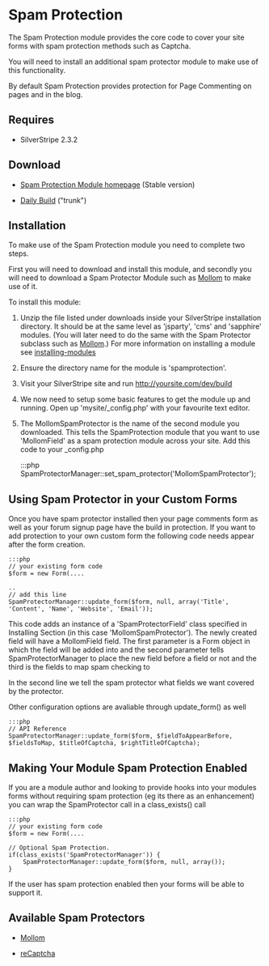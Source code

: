 # Spam Protection

The Spam Protection module provides the core code to cover your site forms with spam protection methods such as Captcha.

You will need to install an additional spam protector module to make use of this functionality. 

By default Spam Protection provides protection for Page Commenting on pages and in the blog.

## Requires

*  SilverStripe 2.3.2


## Download

*  [Spam Protection Module homepage](http://silverstripe.org/spam-protection-module/) (Stable version)

*  [Daily
Build](http://open.silverstripe.com/changeset/latest/modules/spamprotection/trunk?old_path=/&filename=/modules/spamprotection/trunk&format=zip)
("trunk")


## Installation

To make use of the Spam Protection module you need to complete two steps.

First you will need to download and install this module, and secondly you will need to download a Spam Protector Module
such as [Mollom](modules/mollom) to make use of it.

To install this module:

1. Unzip the file listed under downloads inside your SilverStripe installation directory. It should be at the same level
as 'jsparty', 'cms' and 'sapphire' modules. (You will later need to do the same with the Spam Protector subclass such as
[Mollom](modules/mollom).) For more information on installing a module see [installing-modules](installing-modules)

2. Ensure the directory name for the module is 'spamprotection'. 

3. Visit your SilverStripe site and run http://yoursite.com/dev/build

5. We now need to setup some basic features to get the module up and running. Open up  'mysite/_config.php' with your
favourite text editor.

6. The MollomSpamProtector is the name of the second module you downloaded. This tells the SpamProtection module that
you want to use 'MollomField' as a spam protection module across your site. Add this code to your _config.php

	:::php
	SpamProtectorManager::set_spam_protector('MollomSpamProtector');




## Using Spam Protector in your Custom Forms

Once you have spam protector installed then your page comments form as well as your forum signup page have the build in
protection. If you want to add protection to your own custom form the following code needs appear after the form
creation. 

	:::php
	// your existing form code
	$form = new Form(....
	
	..
	// add this line
	SpamProtectorManager::update_form($form, null, array('Title', 'Content', 'Name', 'Website', 'Email'));
	


This code adds an instance of a 'SpamProtectorField' class specified in Installing Section (in this case
'MollomSpamProtector'). The newly created field will have a MollomField field. The first parameter is a Form object in
which the field will be added into and the second parameter tells SpamProtectorManager to place the new field before a
field or not and the third is the fields to map spam checking to

In the second line we tell the spam protector what fields we want covered by the protector.

Other configuration options are avaliable through update_form() as well 

	:::php
	// API Reference
	SpamProtectorManager::update_form($form, $fieldToAppearBefore, $fieldsToMap, $titleOfCaptcha, $rightTitleOfCaptcha);


## Making Your Module Spam Protection Enabled

If you are a module author and looking to provide hooks into your modules forms without requiring spam protection (eg
its there as an enhancement) you can wrap the SpamProtector call in a class_exists() call

	:::php
	// your existing form code
	$form = new Form(....
	
	// Optional Spam Protection.
	if(class_exists('SpamProtectorManager')) {
		SpamProtectorManager::update_form($form, null, array());
	}


If the user has spam protection enabled then your forms will be able to support it.

## Available Spam Protectors


*  [Mollom](modules/mollom)

*  [reCaptcha](modules/recaptcha)
